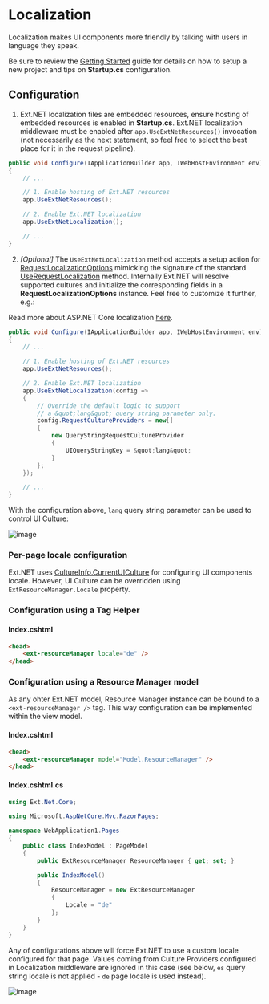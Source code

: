 # Localization

Localization makes UI components more friendly by talking with users in language they speak.

<doc-alert>Be sure to review the [Getting Started](../getting_started) guide for details on how to setup a new project and tips on **Startup.cs** configuration.</doc-alert>

## Configuration

1.  Ext.NET localization files are embedded resources, ensure hosting of embedded resources is enabled in **Startup.cs**. Ext.NET localization middleware must be enabled after `app.UseExtNetResources()` invocation (not necessarily as the next statement, so feel free to select the best place for it in the request pipeline).

```cs
public void Configure(IApplicationBuilder app, IWebHostEnvironment env)
{
    // ...

    // 1. Enable hosting of Ext.NET resources
    app.UseExtNetResources();

    // 2. Enable Ext.NET localization
    app.UseExtNetLocalization();

    // ...
}
```

2.  _[Optional]_ The `UseExtNetLocalization` method accepts a setup action for [RequestLocalizationOptions](https://docs.microsoft.com/en-us/dotnet/api/microsoft.aspnetcore.builder.requestlocalizationoptions) mimicking the signature of the standard [UseRequestLocalization](https://docs.microsoft.com/en-us/dotnet/api/microsoft.aspnetcore.builder.applicationbuilderextensions.userequestlocalization) method. Internally Ext.NET will resolve supported cultures and initialize the corresponding fields in a **RequestLocalizationOptions** instance. Feel free to customize it further, e.g.:

Read more about ASP.NET Core localization [here](https://docs.microsoft.com/en-us/aspnet/core/fundamentals/localization).

```cs
public void Configure(IApplicationBuilder app, IWebHostEnvironment env)
{
    // ...

    // 1. Enable hosting of Ext.NET resources
    app.UseExtNetResources();

    // 2. Enable Ext.NET localization
    app.UseExtNetLocalization(config =>
    {
        // Override the default logic to support
        // a &quot;lang&quot; query string parameter only.
        config.RequestCultureProviders = new[]
        {
            new QueryStringRequestCultureProvider
            {
                UIQueryStringKey = &quot;lang&quot;
            }
        };
    });

    // ...
}
```

With the configuration above, `lang` query string parameter can be used to control UI Culture:

![image](https://user-images.githubusercontent.com/16582701/80749758-9fdce880-8b2f-11ea-84e3-2159f3d77238.png)

### Per-page locale configuration

Ext.NET uses [CultureInfo.CurrentUICulture](https://docs.microsoft.com/ru-ru/dotnet/api/system.globalization.cultureinfo.currentuiculture) for configuring UI components locale. However, UI Culture can be overridden using `ExtResourceManager.Locale` property.

### Configuration using a Tag Helper

#### Index.cshtml

```html
<head>
    <ext-resourceManager locale="de" />
</head>
```

### Configuration using a Resource Manager model

As any ohter Ext.NET model, Resource Manager instance can be bound to a `<ext-resourceManager />` tag. This way configuration can be implemented within the view model.

#### Index.cshtml

```html
<head>
    <ext-resourceManager model="Model.ResourceManager" />
</head>
```

#### Index.cshtml.cs

```cs
using Ext.Net.Core;

using Microsoft.AspNetCore.Mvc.RazorPages;

namespace WebApplication1.Pages
{
    public class IndexModel : PageModel
    {
        public ExtResourceManager ResourceManager { get; set; }

        public IndexModel()
        {
            ResourceManager = new ExtResourceManager
            {
                Locale = "de"
            };
        }
    }
}
```

Any of configurations above will force Ext.NET to use a custom locale configured for that page. Values coming from Culture Providers configured in Localization middleware are ignored in this case (see below, `es` query string locale is not applied - `de` page locale is used instead).

![image](https://user-images.githubusercontent.com/16582701/80750137-3c06ef80-8b30-11ea-8a50-4e6b5aaa90a3.png)